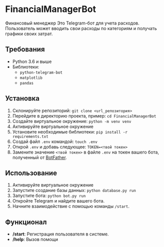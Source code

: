 # FinancialManagerBot
Финансовый менеджер 
Это Telegram-бот для учета расходов. Пользователь может вводить свои расходы по категориям и получать графики своих затрат.

## Требования

- Python 3.6 и выше
- Библиотеки:
  - `python-telegram-bot`
  - `matplotlib`
  - `pandas`
    
## Установка

1. Склонируйте репозиторий: ```git clone <url_репозитория>```
2. Перейдите в директорию проекта, пример: ```cd FinancialManagerBot```
3. Создайте виртуальное окружение: ```python -m venv venv```
4. Активируйте виртуальное окружение
5. Установите необходимые библиотеки: ```pip install -r requirements.txt```
6. Создай файл `.env` командой: ```touch .env``` 
7. Открой `.env` и добавь следующее: ```TOKEN=<твой токен>```
8. Замените значение `<твой токен>` в файле `.env` на токен вашего бота, полученный от [BotFather](https://core.telegram.org/bots#botfather).

## Использование

1. Активируйте виртуальное окружение 
2. Запустите создание базы данных: ```python database.py run```
2. Запустите бота: ```python bot.py run```
3. Откройте Telegram и найдите вашего бота.
4. Начните взаимодействие с помощью команды `/start`.

## Функционал
- **/start**: Регистрация пользователя в системе.
- **/help**: Вызов помощи

